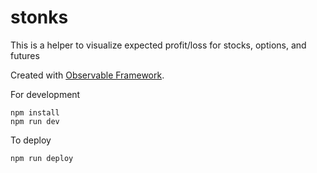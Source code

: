 # stonks

This is a helper to visualize expected profit/loss for stocks, options, and futures

Created with [Observable Framework](https://observablehq.com/framework/).

For development
```
npm install
npm run dev
```

To deploy
```
npm run deploy
```

